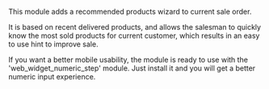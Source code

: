 This module adds a recommended products wizard to current sale order.

It is based on recent delivered products, and allows the salesman to
quickly know the most sold products for current customer, which results
in an easy to use hint to improve sale.

If you want a better mobile usability, the module is ready to use with
the 'web_widget_numeric_step' module. Just install it and you will get a
better numeric input experience.
